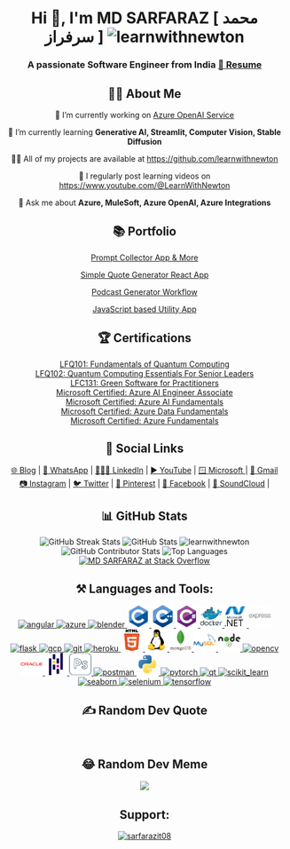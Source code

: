 <div align="center">
    <h1>Hi 👋, I'm MD SARFARAZ [ محمد سرفراز ] <img
            src="https://komarev.com/ghpvc/?username=learnwithnewton&label=Profile%20views&color=0e75b6&style=flat"
            alt="learnwithnewton" /> </h1>
    <h3>A passionate Software Engineer from India <a href="" target="_blank">📄 Resume</a></h3>
                <h2>🧑🏻 About Me</h2>
                <p>🔭 I’m currently working on <a
                        href="https://github.com/learnwithnewton/Azure-OpenAI-GenerativeAI-HandsOn-Tutorials">Azure OpenAI
                        Service</a></p>
                <p>🌱 I’m currently learning <strong>Generative AI, Streamlit, Computer Vision, Stable
                        Diffusion</strong></p>
                <p>👨‍💻 All of my projects are available at <a
                        href="https://github.com/learnwithnewton">https://github.com/learnwithnewton</a></p>
                <p>📝 I regularly post learning videos on <a
                        href="https://www.youtube.com/@LearnWithNewton" >https://www.youtube.com/@LearnWithNewton</a></p>
                <p>💬 Ask me about <strong>Azure, MuleSoft, Azure OpenAI, Azure Integrations</strong></p>
                <h2>📚 Portfolio </h2>
                    <p><a href="https://toolsetapp.streamlit.app/">Prompt Collector App & More</a></p>
                    <p><a href="https://advice-reactapp.netlify.app/">Simple Quote Generator React App</a></p>
                    <p><a href="https://github.com/marketplace/actions/podcast-generator-workflow">Podcast Generator Workflow</a></p>
                    <p><a href="https://learnwithnewton.github.io/LearnWithNewton">JavaScript based Utility App</a></p>
                <h2>🏆 Certifications</h2>
                    <a href="https://www.credly.com/badges/a95239f5-64f7-4e74-853c-164c2f781912">LFQ101:
                            Fundamentals of Quantum Computing</a><br>
                    <a href="https://www.credly.com/badges/5c58c184-02ed-493d-90b0-be57ef2e63ae">LFQ102: Quantum
                            Computing Essentials For Senior Leaders</a><br>
                    <a href="https://www.credly.com/badges/42ff67ec-6357-4d10-b9bc-b0ef337724a1">LFC131: Green
                            Software for Practitioners</a><br>
                    <a href="https://www.credly.com/badges/cc277bc7-6636-452d-89dd-70580ec6e5fe">Microsoft
                            Certified: Azure AI Engineer Associate</a><br>
                    <a href="https://www.credly.com/badges/39b66aaa-7c6f-4fff-95a6-21b5ebb71d38">Microsoft
                            Certified: Azure AI Fundamentals</a><br>
                    <a href="https://www.credly.com/badges/046d3c6e-756d-4076-880c-2130fa4c3bd6">Microsoft
                            Certified: Azure Data Fundamentals</a><br>
                    <a href="https://www.credly.com/badges/b704f9a0-ca3d-44b3-89c3-80ea6e56c80c">Microsoft
                            Certified: Azure Fundamentals</a><br>
                <h2>🔗 Social Links</h2>
                    <a href="https://LearnWithNewton.wordpress.com" target="_blank">🌐 Blog</a> | 
                    <a href="https://whatsapp.com/channel/0029Vag09xYJP20yz2wkN61X" target="_blank">📱 WhatsApp</a> | 
                    <a href="https://www.linkedin.com/in/sarfarazit08/" target="_blank">🧑🏽‍🔬 LinkedIn</a> | 
                    <a href="https://www.youtube.com/@LearnWithNewton" target="_blank">▶️ YouTube</a> | 
                    <a href="https://learn.microsoft.com/en-us/users/sarfarazit08" target="_blank">🪟 Microsoft </a> |
                    <a href="mailto:sarfarazit08@gmail.com">📧 Gmail</a> <br>
                    <a href="https://www.instagram.com/LearnWithNewton/" target="_blank">📷 Instagram</a> | 
                    <a href="https://twitter.com/LearnWithNewton/" target="_blank">🐦 Twitter</a> | 
                    <a href="https://pinterest.com/LearnWithNewton/" target="_blank">📌 Pinterest</a> | 
                    <a href="https://www.facebook.com/LearnWithNewton" target="_blank">📘 Facebook</a> | 
                    <a href="https://soundcloud.com/sarfarazit08">🎵 SoundCloud</a> | 
                <h2>📊 GitHub Stats</h2>
                <img src="https://github-readme-streak-stats.herokuapp.com/?user=learnwithnewton&theme=dark&hide_border=false"
                    alt="GitHub Streak Stats">
                <img src="https://github-readme-stats.vercel.app/api?username=learnwithnewton&theme=dark&hide_border=false&include_all_commits=false&count_private=false"
                    alt="GitHub Stats">
                <img src="https://github-profile-trophy.vercel.app/?username=learnwithnewton&row=1&column=8&theme=dark_lover"
                    alt="learnwithnewton" />
                <img src="https://github-contributor-stats.vercel.app/api?username=learnwithnewton&limit=5&theme=dark&combine_all_yearly_contributions=true"
                    alt="GitHub Contributor Stats">
                <img src="https://github-readme-stats.vercel.app/api/top-langs/?username=learnwithnewton&theme=dark&hide_border=false&include_all_commits=false&count_private=false&layout=compact"
                    alt="Top Languages">
                <a href="https://stackoverflow.com/users/3770081/md-sarfaraz"><img
                        src="https://stackoverflow.com/users/flair/3770081.png" width="208" height="58"
                        alt="MD SARFARAZ at Stack Overflow" title="MD SARFARAZ at Stack Overflow"></a>
                <h2>⚒️ Languages and Tools:</h2>
                <p> <a href="https://angular.io" target="_blank" rel="noreferrer"> <img
                            src="https://angular.io/assets/images/logos/angular/angular.svg" alt="angular" width="40"
                            height="40" /> </a> <a href="https://azure.microsoft.com/en-in/" target="_blank"
                        rel="noreferrer"> <img
                            src="https://www.vectorlogo.zone/logos/microsoft_azure/microsoft_azure-icon.svg" alt="azure"
                            width="40" height="40" /> </a> <a href="https://www.blender.org/" target="_blank"
                        rel="noreferrer"> <img
                            src="https://download.blender.org/branding/community/blender_community_badge_white.svg"
                            alt="blender" width="40" height="40" /> </a> <a href="https://www.cprogramming.com/"
                        target="_blank" rel="noreferrer"> <img
                            src="https://raw.githubusercontent.com/devicons/devicon/master/icons/c/c-original.svg"
                            alt="c" width="40" height="40" /> </a> <a href="https://www.w3schools.com/cpp/"
                        target="_blank" rel="noreferrer"> <img
                            src="https://raw.githubusercontent.com/devicons/devicon/master/icons/cplusplus/cplusplus-original.svg"
                            alt="cplusplus" width="40" height="40" /> </a> <a href="https://www.w3schools.com/cs/"
                        target="_blank" rel="noreferrer"> <img
                            src="https://raw.githubusercontent.com/devicons/devicon/master/icons/csharp/csharp-original.svg"
                            alt="csharp" width="40" height="40" /> </a> <a href="https://www.docker.com/"
                        target="_blank" rel="noreferrer"> <img
                            src="https://raw.githubusercontent.com/devicons/devicon/master/icons/docker/docker-original-wordmark.svg"
                            alt="docker" width="40" height="40" /> </a> <a href="https://dotnet.microsoft.com/"
                        target="_blank" rel="noreferrer"> <img
                            src="https://raw.githubusercontent.com/devicons/devicon/master/icons/dot-net/dot-net-original-wordmark.svg"
                            alt="dotnet" width="40" height="40" /> </a> <a href="https://expressjs.com" target="_blank"
                        rel="noreferrer"> <img
                            src="https://raw.githubusercontent.com/devicons/devicon/master/icons/express/express-original-wordmark.svg"
                            alt="express" width="40" height="40" /> </a> <a href="https://flask.palletsprojects.com/"
                        target="_blank" rel="noreferrer"> <img
                            src="https://www.vectorlogo.zone/logos/pocoo_flask/pocoo_flask-icon.svg" alt="flask"
                            width="40" height="40" /> </a> <a href="https://cloud.google.com" target="_blank"
                        rel="noreferrer"> <img
                            src="https://www.vectorlogo.zone/logos/google_cloud/google_cloud-icon.svg" alt="gcp"
                            width="40" height="40" /> </a> <a href="https://git-scm.com/" target="_blank"
                        rel="noreferrer"> <img src="https://www.vectorlogo.zone/logos/git-scm/git-scm-icon.svg"
                            alt="git" width="40" height="40" /> </a> <a href="https://heroku.com" target="_blank"
                        rel="noreferrer"> <img src="https://www.vectorlogo.zone/logos/heroku/heroku-icon.svg"
                            alt="heroku" width="40" height="40" /> </a> <a href="https://www.w3.org/html/"
                        target="_blank" rel="noreferrer"> <img
                            src="https://raw.githubusercontent.com/devicons/devicon/master/icons/html5/html5-original-wordmark.svg"
                            alt="html5" width="40" height="40" /> </a> <a href="https://www.linux.org/" target="_blank"
                        rel="noreferrer"> <img
                            src="https://raw.githubusercontent.com/devicons/devicon/master/icons/linux/linux-original.svg"
                            alt="linux" width="40" height="40" /> </a> <a href="https://www.mongodb.com/"
                        target="_blank" rel="noreferrer"> <img
                            src="https://raw.githubusercontent.com/devicons/devicon/master/icons/mongodb/mongodb-original-wordmark.svg"
                            alt="mongodb" width="40" height="40" /> </a> <a href="https://www.mysql.com/"
                        target="_blank" rel="noreferrer"> <img
                            src="https://raw.githubusercontent.com/devicons/devicon/master/icons/mysql/mysql-original-wordmark.svg"
                            alt="mysql" width="40" height="40" /> </a> <a href="https://nodejs.org" target="_blank"
                        rel="noreferrer"> <img
                            src="https://raw.githubusercontent.com/devicons/devicon/master/icons/nodejs/nodejs-original-wordmark.svg"
                            alt="nodejs" width="40" height="40" /> </a> <a href="https://opencv.org/" target="_blank"
                        rel="noreferrer"> <img src="https://www.vectorlogo.zone/logos/opencv/opencv-icon.svg"
                            alt="opencv" width="40" height="40" /> </a> <a href="https://www.oracle.com/"
                        target="_blank" rel="noreferrer"> <img
                            src="https://raw.githubusercontent.com/devicons/devicon/master/icons/oracle/oracle-original.svg"
                            alt="oracle" width="40" height="40" /> </a> <a href="https://pandas.pydata.org/"
                        target="_blank" rel="noreferrer"> <img
                            src="https://raw.githubusercontent.com/devicons/devicon/2ae2a900d2f041da66e950e4d48052658d850630/icons/pandas/pandas-original.svg"
                            alt="pandas" width="40" height="40" /> </a> <a href="https://www.photoshop.com/en"
                        target="_blank" rel="noreferrer"> <img
                            src="https://raw.githubusercontent.com/devicons/devicon/master/icons/photoshop/photoshop-line.svg"
                            alt="photoshop" width="40" height="40" /> </a> <a href="https://postman.com" target="_blank"
                        rel="noreferrer"> <img src="https://www.vectorlogo.zone/logos/getpostman/getpostman-icon.svg"
                            alt="postman" width="40" height="40" /> </a> <a href="https://www.python.org"
                        target="_blank" rel="noreferrer"> <img
                            src="https://raw.githubusercontent.com/devicons/devicon/master/icons/python/python-original.svg"
                            alt="python" width="40" height="40" /> </a> <a href="https://pytorch.org/" target="_blank"
                        rel="noreferrer"> <img src="https://www.vectorlogo.zone/logos/pytorch/pytorch-icon.svg"
                            alt="pytorch" width="40" height="40" /> </a> <a href="https://www.qt.io/" target="_blank"
                        rel="noreferrer"> <img
                            src="https://upload.wikimedia.org/wikipedia/commons/0/0b/Qt_logo_2016.svg" alt="qt"
                            width="40" height="40" /> </a> <a href="https://scikit-learn.org/" target="_blank"
                        rel="noreferrer"> <img
                            src="https://upload.wikimedia.org/wikipedia/commons/0/05/Scikit_learn_logo_small.svg"
                            alt="scikit_learn" width="40" height="40" /> </a> <a href="https://seaborn.pydata.org/"
                        target="_blank" rel="noreferrer"> <img
                            src="https://seaborn.pydata.org/_images/logo-mark-lightbg.svg" alt="seaborn" width="40"
                            height="40" /> </a> <a href="https://www.selenium.dev" target="_blank" rel="noreferrer">
                        <img src="https://raw.githubusercontent.com/detain/svg-logos/780f25886640cef088af994181646db2f6b1a3f8/svg/selenium-logo.svg"
                            alt="selenium" width="40" height="40" /> </a> <a href="https://www.tensorflow.org"
                        target="_blank" rel="noreferrer"> <img
                            src="https://www.vectorlogo.zone/logos/tensorflow/tensorflow-icon.svg" alt="tensorflow"
                            width="40" height="40" /> </a> </p>
                       <h2>✍️ Random Dev Quote</h2>
                <img src="https://quotes-github-readme.vercel.app/api?type=horizontal&amp;theme=radical" alt="">
                <h2>😂 Random Dev Meme</h2>
                <img src='https://randommeme-five.vercel.app/' style="height: 400px;" />
                <h2>Support:</h2>
                <a href="https://www.buymeacoffee.com/sarfarazit08"> <img
                            src="https://cdn.buymeacoffee.com/buttons/v2/default-yellow.png" height="50" width="210"
                            alt="sarfarazit08" /></a>
</div>
